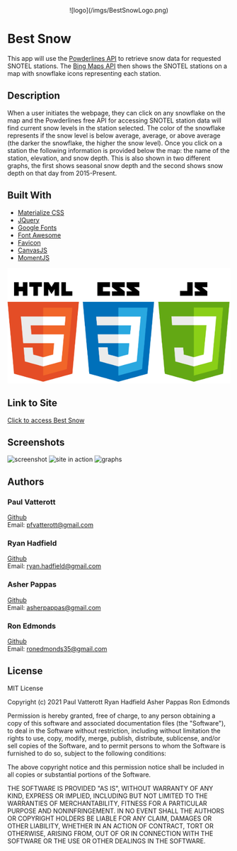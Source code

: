 <p align="center">
 ![logo](/imgs/BestSnowLogo.png)
</p>

# Best Snow

This app will use the [Powderlines API](http://powderlin.es/api.html) to retrieve snow data for requested SNOTEL stations. The [Bing Maps API](https://www.bing.com/api/maps/sdk/mapcontrol/isdk/Overview) then shows the SNOTEL stations on a map with snowflake icons representing each station.
## Description

When a user initiates the webpage, they can click on any snowflake on the map and the Powderlines free API for accessing SNOTEL station data will find current snow levels in the station selected. The color of the snowflake represents if the snow level is below average, average, or above average (the darker the snowflake, the higher the snow level). Once you click on a station the following information is provided below the map: the name of the station, elevation, and snow depth. This is also shown in two different graphs, the first shows seasonal snow depth and the second shows snow depth on that day from 2015-Present. 


## Built With
* [Materialize CSS](https://materializecss.com/)
* [JQuery](https://jquery.com/)
* [Google Fonts](https://fonts.google.com/)
* [Font Awesome](https://fontawesome.com/)
* [Favicon](https://favicon.io/)
* [CanvasJS](https://canvasjs.com/)
* [MomentJS](https://momentjs.com/)

![tech stack](./img/html-css-js.png)
## Link to Site

[Click to access Best Snow](https://pfvatterott.github.io/Project1/)

## Screenshots
![screenshot](/imgs/readme-screenshot1.png)
![site in action](/imgs/readme-screenshot2.png)
![graphs](/imgs/readme-screenshot3.png)



## Authors

### Paul Vatterott
[Github](https://github.com/pfvatterott) <br>
Email: pfvatterott@gmail.com

### Ryan Hadfield
[Github](https://github.com/ryanhadfield) <br>
Email: ryan.hadfield@gmail.com

### Asher Pappas
[Github](https://github.com/AsherPappas) <br>
Email: asherpappas@gmail.com

### Ron Edmonds
[Github](https://github.com/ronedmonds35) <br>
Email: ronedmonds35@gmail.com

## License
MIT License

Copyright (c) 2021 Paul Vatterott Ryan Hadfield Asher Pappas Ron Edmonds

Permission is hereby granted, free of charge, to any person obtaining a copy of this software and associated documentation files (the "Software"), to deal in the Software without restriction, including without limitation the rights to use, copy, modify, merge, publish, distribute, sublicense, and/or sell copies of the Software, and to permit persons to whom the Software is furnished to do so, subject to the following conditions:

The above copyright notice and this permission notice shall be included in all copies or substantial portions of the Software.

THE SOFTWARE IS PROVIDED "AS IS", WITHOUT WARRANTY OF ANY KIND, EXPRESS OR IMPLIED, INCLUDING BUT NOT LIMITED TO THE WARRANTIES OF MERCHANTABILITY, FITNESS FOR A PARTICULAR PURPOSE AND NONINFRINGEMENT. IN NO EVENT SHALL THE AUTHORS OR COPYRIGHT HOLDERS BE LIABLE FOR ANY CLAIM, DAMAGES OR OTHER LIABILITY, WHETHER IN AN ACTION OF CONTRACT, TORT OR OTHERWISE, ARISING FROM, OUT OF OR IN CONNECTION WITH THE SOFTWARE OR THE USE OR OTHER DEALINGS IN THE SOFTWARE.




